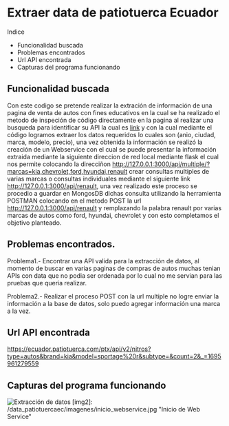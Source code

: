 # Extraer data de patiotuerca Ecuador

Indice
- Funcionalidad buscada
- Problemas encontrados
- Url API encontrada
- Capturas del programa funcionando


## Funcionalidad buscada

  Con este codigo se pretende realizar la extración de información de una pagina de venta de autos con fines educativos en la cual se ha realizado el metodo de inspeción de código directamente en la pagina al realizar una busqueda para identificar su API la cual es [link](https://ecuador.patiotuerca.com/ptx/api/v2/nitros?type=autos&brand=kia&model=sportage%20r&subtype=&count=2&_=1695961279559) y con la cual mediante el código logramos extraer los datos requeridos lo cuales son (anio, ciudad, marca, modelo, precio), una vez obtenida la información se realizó la creación de un Webservice con el cual se puede presentar la información extraida mediante la siguiente direccion de red local mediante flask el cual nos permite colocando la direcciñon <http://127.0.0.1:3000/api/multiple/?marcas=kia,chevrolet,ford,hyundai,renault> crear consultas multiples de varias marcas o consultas individuales mediante el siguiente link <http://127.0.0.1:3000/api/renault>, una vez realizado este proceso se procedio a guardar en MongosDB dichas consulta utilizando la herramienta POSTMAN colocando en el metodo POST la url <http://127.0.0.1:3000/api/renault> y remplazando la palabra renault por varias marcas de autos como ford, hyundai, chevrolet y con esto completamos el objetivo planteado.

## Problemas encontrados.

  Problema1.- Encontrar una API valida para la extracción de datos, al momento de buscar en varias paginas de compras de autos muchas tenian APIs con data que no podia ser ordenada por lo cual no me servian para las pruebas que queria realizar.
  
  Problema2.- Realizar el proceso POST con la url multiple no logre enviar la información a la base de datos, solo puedo agregar información una marca a la vez.

## Url API encontrada

<https://ecuador.patiotuerca.com/ptx/api/v2/nitros?type=autos&brand=kia&model=sportage%20r&subtype=&count=2&_=1695961279559>

## Capturas del programa funcionando

[img1]: /data_patiotuercaec/imagenes/extract_datos.jpg "Extracción de datos"
![Extracción de datos](/data_patiotuercaec/imagenes/extract_datos.jpg)
[img2]: /data_patiotuercaec/imagenes/inicio_webservice.jpg "Inicio de Web Service"
